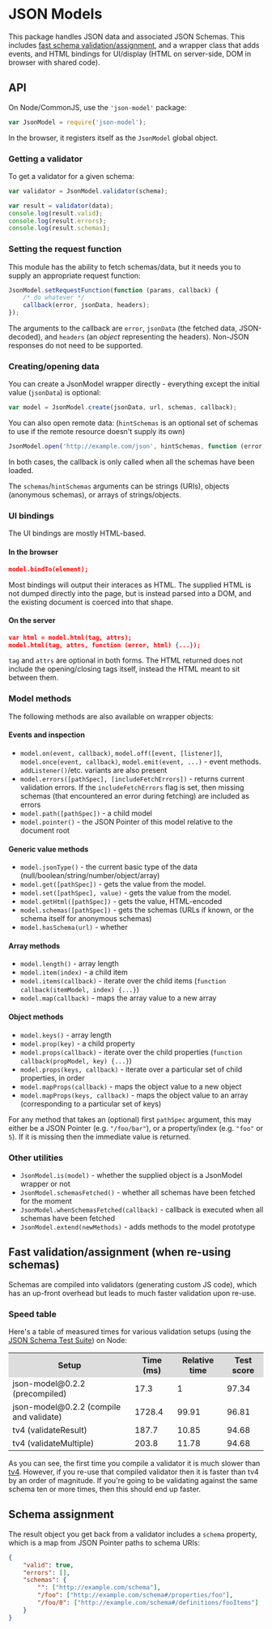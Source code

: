 # JSON Models

This package handles JSON data and associated JSON Schemas.  This includes [fast schema validation/assignment](#speed-table), and a wrapper class that adds events, and HTML bindings for UI/display (HTML on server-side, DOM in browser with shared code).

## API

On Node/CommonJS, use the `'json-model'` package:

```javascript
var JsonModel = require('json-model');
```

In the browser, it registers itself as the `JsonModel` global object.

### Getting a validator

To get a validator for a given schema:

```javascript
var validator = JsonModel.validator(schema);

var result = validator(data);
console.log(result.valid);
console.log(result.errors);
console.log(result.schemas);
```

### Setting the request function

This module has the ability to fetch schemas/data, but it needs you to supply an appropriate request function:

```javascript
JsonModel.setRequestFunction(function (params, callback) {
	/* do whatever */
	callback(error, jsonData, headers);
});
```

The arguments to the callback are `error`, `jsonData` (the fetched data, JSON-decoded), and `headers` (an *object* representing the headers).  Non-JSON responses do not need to be supported.

### Creating/opening data

You can create a JsonModel wrapper directly - everything except the initial value (`jsonData`) is optional:

```javascript
var model = JsonModel.create(jsonData, url, schemas, callback);
```

You can also open remote data: (`hintSchemas` is an optional set of schemas to use if the remote resource doesn't supply its own)

```javascript
JsonModel.open('http://example.com/json', hintSchemas, function (error, model) {...});
```

In both cases, the callback is only called when all the schemas have been loaded.

The `schemas`/`hintSchemas` arguments can be strings (URIs), objects (anonymous schemas), or arrays of strings/objects.

### UI bindings

The UI bindings are mostly HTML-based.

#### In the browser

```json
model.bindTo(element);
```

Most bindings will output their interaces as HTML.  The supplied HTML is not dumped directly into the page, but is instead parsed into a DOM, and the existing document is coerced into that shape.

#### On the server

```json
var html = model.html(tag, attrs);
model.html(tag, attrs, function (error, html) {...});
```

`tag` and `attrs` are optional in both forms.  The HTML returned does not include the opening/closing tags itself, instead the HTML meant to sit between them.

### Model methods

The following methods are also available on wrapper objects:

#### Events and inspection

* `model.on(event, callback)`, `model.off([event, [listener]]`, `model.once(event, callback)`, `model.emit(event, ...)` - event methods. `addListener()`/etc. variants are also present
* `model.errors([pathSpec], [includeFetchErrors])` - returns current validation errors.  If the `includeFetchErrors` flag is set, then missing schemas (that encountered an error during fetching) are included as errors
* `model.path([pathSpec])` - a child model
* `model.pointer()` - the JSON Pointer of this model relative to the document root

#### Generic value methods
* `model.jsonType()` - the current basic type of the data (null/boolean/string/number/object/array)
* `model.get([pathSpec])` - gets the value from the model.
* `model.set([pathSpec], value)` - gets the value from the model.
* `model.getHtml([pathSpec])` - gets the value, HTML-encoded
* `model.schemas([pathSpec])` - gets the schemas (URLs if known, or the schema itself for anonymous schemas)
* `model.hasSchema(url)` - whether

#### Array methods
* `model.length()` - array length
* `model.item(index)` - a child item
* `model.items(callback)` - iterate over the child items (`function callback(itemModel, index) {...}`)
* `model.map(callback)` - maps the array value to a new array

#### Object methods
* `model.keys()` - array length
* `model.prop(key)` - a child property
* `model.props(callback)` - iterate over the child properties (`function callback(propModel, key) {...}`)
* `model.props(keys, callback)` - iterate over a particular set of child properties, in order
* `model.mapProps(callback)` - maps the object value to a new object
* `model.mapProps(keys, callback)` - maps the object value to an array (corresponding to a particular set of keys)

For any method that takes an (optional) first `pathSpec` argument, this may either be a JSON Pointer (e.g. `"/foo/bar"`), or a property/index (e.g. `"foo"` or `5`).  If it is missing then the immediate value is returned.

### Other utilities

* `JsonModel.is(model)` - whether the supplied object is a JsonModel wrapper or not
* `JsonModel.schemasFetched()` - whether all schemas have been fetched for the moment
* `JsonModel.whenSchemasFetched(callback)` - callback is executed when all schemas have been fetched
* `JsonModel.extend(newMethods)` - adds methods to the model prototype

## Fast validation/assignment (when re-using schemas)

Schemas are compiled into validators (generating custom JS code), which has an up-front overhead but leads to much faster validation upon re-use.

### Speed table

Here's a table of measured times for various validation setups (using the [JSON Schema Test Suite](https://github.com/json-schema/JSON-Schema-Test-Suite)) on Node:

<!--SPEEDSTART-->
<table width="100%"><tr><th style="background-color: #DDD;">Setup</th><th style="background-color: #DDD;">Time (ms)</th><th style="background-color: #DDD;">Relative time</th><th style="background-color: #DDD;">Test score</th></tr><tr><tr><td>json-model@0.2.2 (precompiled)</td><td>17.3</td><td>1</td><td>97.34</td></tr></tr><tr><tr><td>json-model@0.2.2 (compile and validate)</td><td>1728.4</td><td>99.91</td><td>96.81</td></tr></tr><tr><tr><td>tv4 (validateResult)</td><td>187.7</td><td>10.85</td><td>94.68</td></tr></tr><tr><tr><td>tv4 (validateMultiple)</td><td>203.8</td><td>11.78</td><td>94.68</td></tr></tr></table>
<!--SPEEDEND-->

As you can see, the first time you compile a validator it is much slower than [tv4](https://www.npmjs.org/package/tv4).  However, if you re-use that compiled validator then it is faster than tv4 by an order of magnitude.  If you're going to be validating against the same schema ten or more times, then this should end up faster.

## Schema assignment

The result object you get back from a validator includes a `schema` property, which is a map from JSON Pointer paths to schema URIs:

```json
{
	"valid": true,
	"errors": [],
	"schemas": {
		"": ["http://example.com/schema"],
		"/foo": ["http://example.com/schema#/properties/foo"],
		"/foo/0": ["http://example.com/schema#/definitions/fooItems"]
	}
}
```